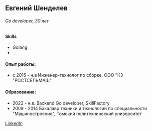 ## Евгений Шенделев
###### Go developer, 30 лет
  
#### Skills

- Golang
- ... 

####  Опыт работы: 
 - с 2015 - н.в Инженер-технолог по сборке, ООО "КЗ "РОСТСЕЛЬМАШ"

#### Образование:

- 2022 - н.в. Backend Go developer, SkillFactory
- 2009 - 2014 Бакалавр техники и технологий по специальности "Машиностроение", Томский политехнический университет
    

[LinkedIn](https://www.linkedin.com/in/evgshendelev/ "Профиль LinkeIn")

